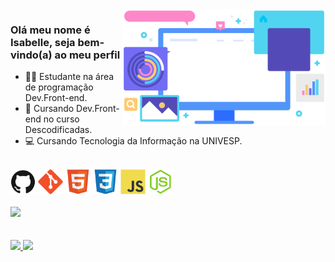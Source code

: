 <img src = "gif1.gif" width = "325px" align = "right">

### Olá meu nome é Isabelle, seja bem-vindo(a) ao meu perfil 

- 👩‍💻 Estudante na área de programação Dev.Front-end.
- 🎀 Cursando Dev.Front-end no curso Descodificadas.
- 💻 Cursando Tecnologia da Informação na UNIVESP.
<div style="display: inline_block"><br>
 <img src="https://github.com/devicons/devicon/blob/master/icons/github/github-original.svg" title="GitHub" alt="GitHub" width="40" height="40"/>
   <img src="https://github.com/devicons/devicon/blob/master/icons/git/git-original.svg" title="Git" alt="Git" width="40" height="40"/>
   <img src="https://raw.githubusercontent.com/devicons/devicon/master/icons/html5/html5-original.svg" title="HTML5" alt="HTML5" width="40" height="40"/>
  <img src="https://raw.githubusercontent.com/devicons/devicon/master/icons/css3/css3-original.svg" title="CSS" alt="CSS" width="40" height="40"/>
  <img src="https://github.com/devicons/devicon/blob/master/icons/javascript/javascript-original.svg" title="JavaScript" alt="JavaScript" width="40" height="40"/>
   <img src="https://github.com/devicons/devicon/blob/master/icons/nodejs/nodejs-original.svg" title="Node.js" alt="Node.js" width="40" height="40"/>
 <br></br>
</div>
<div>
 <a href="https:www.linkedin.com/in/isabelle-schiefer-b3556b1a4" target="_blank"><img src="https://img.shields.io/badge/-LinkedIn-%230077B5?style=for-the-badge&logo=linkedin&logoColor=white" target="_blank"></a>

 </div>
<a href="https://github.com/BellaSchiefer01"> <br></br>
    <img height="170em"
      src="https://github-readme-stats.vercel.app/api?username=BellaSchiefer01&show_icons=true&theme=omni&include_all_commits=true&count_private=true"/> 
    <img height="170em"
      src="https://github-readme-stats.vercel.app/api/top-langs/?username=BellaSchiefer01&layout=compact&langs_count=7&theme=omni"/>
<div>
  
</div>
  
